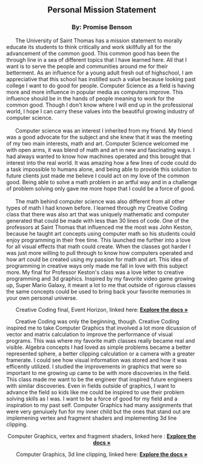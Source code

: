 
  
  <h2 align="center"> Personal Mission Statement </h2>
<h3 align="center"> By: Promise Benson </h3>

  <p align="left">
   &nbsp &nbsp &nbsp The University of Saint Thomas has a mission statement to morally educate its students to think critically and work skillfully all for the advancement of the common good. This common good has been the through line in a sea of different topics that I have learned here. All that I want is to serve the people and communities around me for their betterment. As an influence for a young adult fresh out of highschool, I am appreciative that this school has instilled such a value because looking past college I want to do good for people. Computer Science as a field is having more and more influence in popular media as computers improve. This influence should be in the hands of people meaning to work for the common good. Though I don't know where I will end up in the professional world, I hope I can carry these values into the beautiful growing industry of computer science.
	</br> </br>
&nbsp &nbsp &nbsp  Computer science was an interest I inherited from my friend. My friend was a good advocate for the subject and she knew that it was the meeting of my two main interests, math and art. Computer Science welcomed me with open arms, it was blend of math and art in new and fascinating ways. I had always wanted to know how machines operated and this brought that interest into the real world. It was amazing how a few lines of code could do a task impossible to humans alone, and being able to provide this solution to future clients just made me believe I could act on my love of the common good. Being able to solve a math problem in an artful way and in a challenge of problem solving only gave me more hope that I could be a force of good. 
	</br> </br>
 &nbsp &nbsp &nbsp  The math behind computer science was also different from all other types of math I had known before. I learned through my Creative Coding class that there was also art that was uniquely mathematic and computer generated that could be made with less than 30 lines of code. One of the professors at Saint Thomas that influenced me the most was John Keston, because he taught art concepts using computer math so his students could enjoy programming in their free time. This launched me further into a love for all visual effects that math could create. When the classes got harder I was just more willing to pull through to know how computers operated and how art could be created using my passion for math and art. This idea of programming in creative ways only made me fall in love with this subject more. My final for Professor Keston's class was a love letter to creative programming and 3d graphics. Inspired by my favorite video game growing up, Super Mario Galaxy, it meant a lot to me that outside of rigorous classes the same concepts could be used to bring back your favorite memories in your own personal universe.
    </br>
   </p> <p align="center"> Creative Coding final, Event Horizon, linked here: <a href="https://github.com/bens9288/EventHorizon/blob/main/README.md"><strong>Explore the docs »</strong></a>
</p>
<p>
 &nbsp &nbsp &nbsp Creative Coding was only the beginning, though. Creative Coding inspired me to take Computer Graphics that involved a lot more dicussion of vector and matrix calculation to improve the performance of visual programs. This was where my favorite math classes really became real and visible. Algebra concepts I had loved as simple problems became a better represented sphere, a better clipping calculation or a camera with a greater framerate. I could see how visual information was stored and how it was efficently utilized. I studied the improvements in graphics that were so important to me growing up came to be with more discoveries in the field. This class made me want to be the engineer that inspired future engineers with similar discoveries. Even in fields outside of graphics, I want to advance the field so kids like me could be inspired to use their problem solving skills as I was. I want to be a force of good for my field and a inspiration to my past self. Computer Graphics had many assignments that were very genuiuely fun for my inner child but the ones that stand out are implemening vertex and fragment shaders and implementing 3d line clipping. 
   </br>
   </p> <p align="center">
    	Computer Graphics, vertex and fragment shaders, linked here : <a href="https://github.com/bens9288/cg-illumination/blob/main/README.md"><strong>Explore the docs »</strong></a></p>
</p> <p align="center">
	Computer Graphics, 3d line clipping, linked here: <a href="https://github.com/bens9288/cg-3dprojections/blob/main/README.md"><strong>Explore the docs »</strong></a></p>
    <br />
  </p>
</div>
